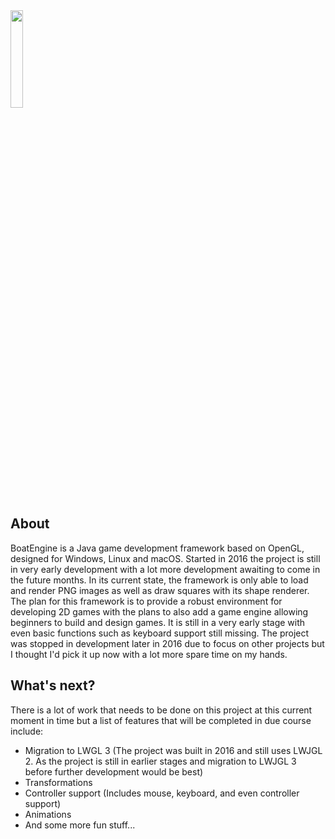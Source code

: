 <img src="https://i.imgur.com/7IWwbtd.png" width=20%/>

## About
BoatEngine is a Java game development framework based on OpenGL, designed for Windows, Linux and macOS. Started in 2016 the project is still in very early development with a lot more development awaiting to come in the future months. In its current state, the framework is only able to load and render PNG images as well as draw squares with its shape renderer. The plan for this framework is to provide a robust environment for developing 2D games with the plans to also add a game engine allowing beginners to build and design games. It is still in a very early stage with even basic functions such as keyboard support still missing. The project was stopped in development later in 2016 due to focus on other projects but I thought I'd pick it up now with a lot more spare time on my hands.

## What's next?
There is a lot of work that needs to be done on this project at this current moment in time but a list of features that will be completed in due course include:
- Migration to LWGL 3 (The project was built in 2016 and still uses LWJGL 2. As the project is still in earlier stages and migration to LWJGL 3 before further development would be best)
- Transformations
- Controller support (Includes mouse, keyboard, and even controller support)
- Animations
- And some more fun stuff...
